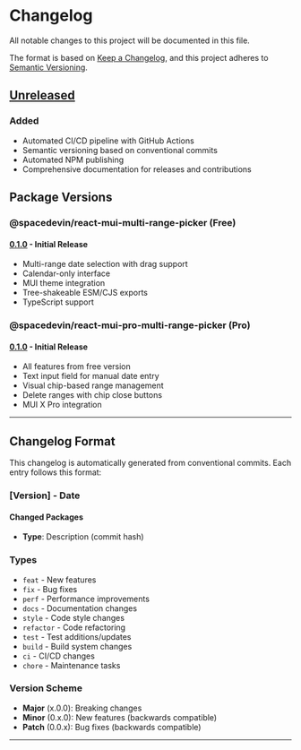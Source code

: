 # Changelog

All notable changes to this project will be documented in this file.

The format is based on [Keep a Changelog](https://keepachangelog.com/en/1.0.0/),
and this project adheres to [Semantic Versioning](https://semver.org/spec/v2.0.0.html).

## [Unreleased]

### Added
- Automated CI/CD pipeline with GitHub Actions
- Semantic versioning based on conventional commits
- Automated NPM publishing
- Comprehensive documentation for releases and contributions

## Package Versions

### @spacedevin/react-mui-multi-range-picker (Free)

#### [0.1.0] - Initial Release
- Multi-range date selection with drag support
- Calendar-only interface
- MUI theme integration
- Tree-shakeable ESM/CJS exports
- TypeScript support

### @spacedevin/react-mui-pro-multi-range-picker (Pro)

#### [0.1.0] - Initial Release
- All features from free version
- Text input field for manual date entry
- Visual chip-based range management
- Delete ranges with chip close buttons
- MUI X Pro integration

---

## Changelog Format

This changelog is automatically generated from conventional commits. Each entry follows this format:

### [Version] - Date
#### Changed Packages
- **Type**: Description (commit hash)

### Types
- `feat` - New features
- `fix` - Bug fixes
- `perf` - Performance improvements
- `docs` - Documentation changes
- `style` - Code style changes
- `refactor` - Code refactoring
- `test` - Test additions/updates
- `build` - Build system changes
- `ci` - CI/CD changes
- `chore` - Maintenance tasks

### Version Scheme
- **Major** (x.0.0): Breaking changes
- **Minor** (0.x.0): New features (backwards compatible)
- **Patch** (0.0.x): Bug fixes (backwards compatible)

---

[unreleased]: https://github.com/spacedevin/react-mui-multi-range-picker/compare/main...HEAD
[0.1.0]: https://github.com/yourusername/react-mui-multi-range-picker/releases/tag/@spacedevin/react-mui-multi-range-picker@0.1.0

